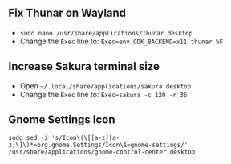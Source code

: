 ## Fix Thunar on Wayland
- ```sudo nano /usr/share/applications/Thunar.desktop```
- Change the `Exec` line to: ```Exec=env GDK_BACKEND=x11 thunar %F```

## Increase Sakura terminal size
- Open `~/.local/share/applications/sakura.desktop`
- Change the `Exec` line to: ```Exec=sakura -c 120 -r 36```

## Gnome Settings Icon
```sudo sed -i 's/Icon\(\[[a-z][a-z]\]\)*=org.gnome.Settings/Icon\1=gnome-settings/' /usr/share/applications/gnome-control-center.desktop```

